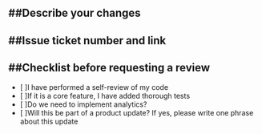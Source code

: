 ##Describe your changes
---
##Issue ticket number and link
---
##Checklist before requesting a review
---
  - [ ]I have performed a self-review of my code
  - [ ]If it is a core feature, I have added thorough tests
  - [ ]Do we need to implement analytics?
  - [ ]Will this be part of a product update? If yes, please write one phrase about this update
